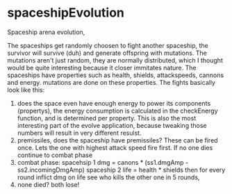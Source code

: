 # spaceshipEvolution
Spaceship arena evolution, 

The spaceships get randomly choosen to fight another spaceship, the survivor will survive (duh) and generate offspring with mutations. The mutations aren't just random, they are normally distributed, which I thought would be quite interesting because it closer immitates nature.
The spaceships have properties such as health, shields, attackspeeds, cannons and energy. mutations are done on these properties.
The fights basically look like this:
1) does the space even have enough energy to power its components (propertys), the energy consumption is calculated in the checkEnergy function, and is determined per property. This is also the most interesting part of the evolve application, because tweaking those numbers will result in very different resulst.
2) premissiles, does the spaceship have premissiles? These can be fired once. Lets the one with highest attack speed fire first. If no one dies continue to combat phase
3) combat phase: spacehsip 1 dmg = canons * (ss1.dmgAmp - ss2.incomingDmgAmp)
                 spaceship 2 life = health * shields
                 then for every round inflict dmg on life
                 see who kills the other one in 5 rounds,
4) none died? both lose!
